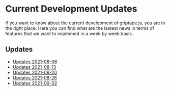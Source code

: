 # Current Development Updates

If you want to know about the current development of griptape.js, you are in the right place.
Here you can find what are the lastest news in terms of features that we want to implement in
a week by week basis.

## Updates

- [Updates 2021-08-06](/updates/2021-08-06)
- [Updates 2021-08-13](/updates/2021-08-13)
- [Updates 2021-08-20](/updates/2021-08-20)
- [Updates 2021-08-26](/updates/2021-08-26)
- [Updates 2021-09-02](/updates/2021-09-02)
